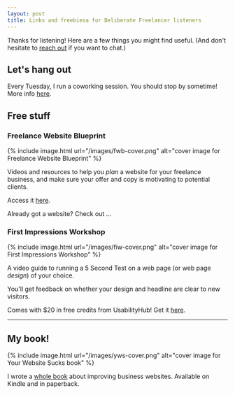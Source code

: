 ```yaml
---
layout: post
title: Links and freebiesa for Deliberate Freelancer listeners
---
```


Thanks for listening! Here are a few things you might find useful. (And don't hesitate to [reach out](/contact) if you want to chat.)

## Let's hang out

Every Tuesday, I run a coworking session. You should stop by sometime! More info [here](/social-pomodoros).

## Free stuff

### Freelance Website Blueprint

{% include image.html url="/images/fwb-cover.png" alt="cover image for Freelance Website Blueprint" %}

Videos and resources to help you _plan_ a website for your freelance business, and make sure your offer and copy is motivating to potential clients.

Access it [here](https://briandavidhall.gumroad.com/l/freelance-website-blueprint/freepage).

Already got a website? Check out ...


### First Impressions Workshop

{% include image.html url="/images/fiw-cover.png" alt="cover image for First Impressions Workshop" %}

A video guide to running a 5 Second Test on a web page (or web page _design_) of your choice. 

You'll get feedback on whether your design and headline are clear to new visitors.

Comes with $20 in free credits from UsabilityHub! Get it [here](https://gum.co/first-impressions-workshop).

---

## My book!

{% include image.html url="/images/yws-cover.png" alt="cover image for Your Website Sucks book" %}

I wrote a [whole book](https://www.amazon.com/dp/B0BVSXB5W7) about improving business websites. Available on Kindle and in paperback.
